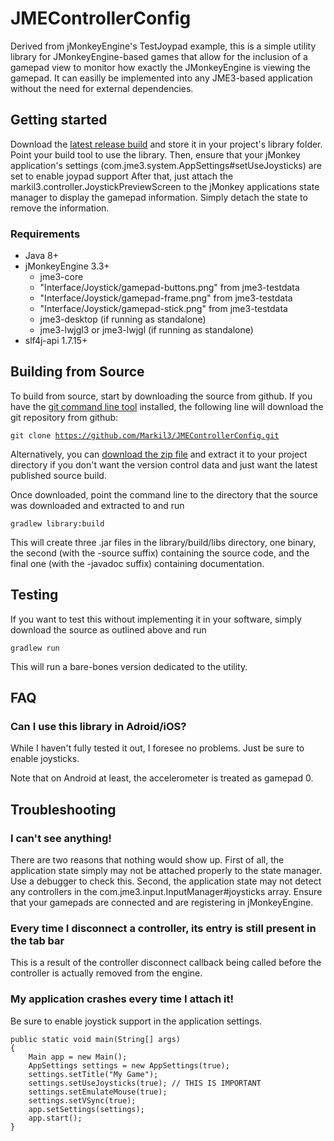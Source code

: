 # JMEControllerConfig
Derived from jMonkeyEngine's TestJoypad example, this is a simple utility library for JMonkeyEngine-based games that allow for the inclusion of a gamepad view to monitor how exactly the JMonkeyEngine is viewing the gamepad. It can easilly be implemented into any JME3-based application without the need for external dependencies.

## Getting started
Download the [latest release build](https://github.com/Markil3/JMEControllerConfig/releases) and store it in your project's library folder. Point your build tool to use the library. Then, ensure that your jMonkey application's settings (com.jme3.system.AppSettings#setUseJoysticks) are set to enable joypad support After that, just attach the markil3.controller.JoystickPreviewScreen to the jMonkey applications state manager to display the gamepad information. Simply detach the state to remove the information.

### Requirements
* Java 8+
* jMonkeyEngine 3.3+
    * jme3-core
    * "Interface/Joystick/gamepad-buttons.png" from jme3-testdata
    * "Interface/Joystick/gamepad-frame.png" from jme3-testdata
    * "Interface/Joystick/gamepad-stick.png" from jme3-testdata
    * jme3-desktop (if running as standalone)
    * jme3-lwjgl3 or jme3-lwjgl (if running as standalone)
* slf4j-api 1.7.15+

## Building from Source
To build from source, start by downloading the source from github. If you have the [git command line tool](https://git-scm.com/downloads) installed, the following line will download the git repository from github:

<code>git clone https://github.com/Markil3/JMEControllerConfig.git</code>

Alternatively, you can [download the zip file](https://github.com/Markil3/JMEControllerConfig/archive/main.zip) and extract it to your project directory if you don't want the version control data and just want the latest published source build.

Once downloaded, point the command line to the directory that the source was downloaded and extracted to and run

<code>gradlew library:build</code>

This will create three .jar files in the library/build/libs directory, one binary, the second (with the -source suffix) containing the source code, and the final one (with the -javadoc suffix) containing documentation.

## Testing
If you want to test this without implementing it in your software, simply download the source as outlined above and run

<code>gradlew run</code>

This will run a bare-bones version dedicated to the utility.

## FAQ
### Can I use this library in Adroid/iOS?
While I haven't fully tested it out, I foresee no problems. Just be sure to enable joysticks.

Note that on Android at least, the accelerometer is treated as gamepad 0.

## Troubleshooting

### I can't see anything!
There are two reasons that nothing would show up. First of all, the application state simply may not be attached properly to the state manager. Use a debugger to check this. Second, the application state may not detect any controllers in the com.jme3.input.InputManager#joysticks array. Ensure that your gamepads are connected and are registering in jMonkeyEngine.

### Every time I disconnect a controller, its entry is still present in the tab bar
This is a result of the controller disconnect callback being called before the controller is actually removed from the engine.

### My application crashes every time I attach it!
Be sure to enable joystick support in the application settings.

    public static void main(String[] args)
    {
        Main app = new Main();
        AppSettings settings = new AppSettings(true);
        settings.setTitle("My Game");
        settings.setUseJoysticks(true); // THIS IS IMPORTANT
        settings.setEmulateMouse(true);
        settings.setVSync(true);
        app.setSettings(settings);
        app.start();
    }
